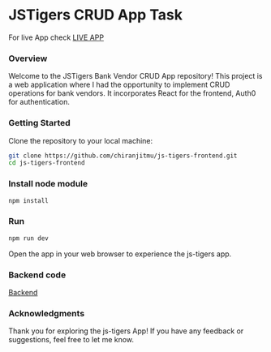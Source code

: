 # JSTigers CRUD App Task

For live App check [LIVE APP](https://js-tigers-chir.netlify.app/)

### Overview

Welcome to the JSTigers Bank Vendor CRUD App repository! This project is a web application where I had the opportunity to implement CRUD operations for bank vendors. It incorporates React for the frontend, Auth0 for authentication.

### Getting Started

Clone the repository to your local machine:

```bash
git clone https://github.com/chiranjitmu/js-tigers-frontend.git
cd js-tigers-frontend
```

### Install node module

```bash
npm install
```

### Run

```bash
npm run dev
```

Open the app in your web browser to experience the js-tigers app.

### Backend code

[Backend](https://github.com/chiranjitmu/js-tigers-backend)

### Acknowledgments

Thank you for exploring the js-tigers App! If you have any feedback or suggestions, feel free to let me know.
